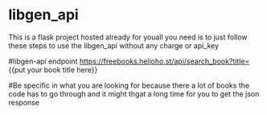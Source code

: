 # libgen_api

This is a flask project hosted already for youall you need is to just follow these steps to use the libgen_api without any charge or api_key

#libgen-api endpoint
https://freebooks.helioho.st/api/search_book?title= {{put your book title here}}

#Be specific in what you are looking for because there a lot of books the code has to go through and it might thgat a long time for you to get the json response
